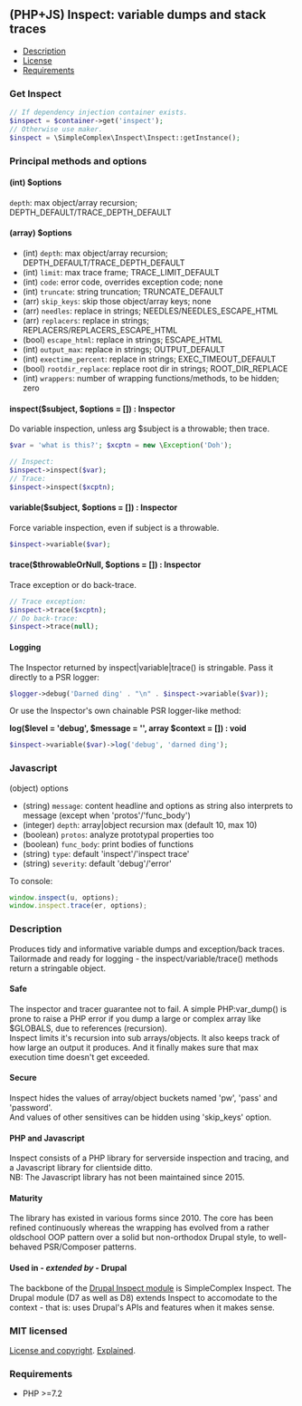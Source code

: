 ## (PHP+JS) Inspect: variable dumps and stack traces ##

- [Description](#Description)
- [License](#MIT-licensed)
- [Requirements](#Requirements)

### Get Inspect ###
```PHP
// If dependency injection container exists.
$inspect = $container->get('inspect');
// Otherwise use maker.
$inspect = \SimpleComplex\Inspect\Inspect::getInstance();
```

### Principal methods and options ###

#### (int) $options ####

`depth`: max object/array recursion; DEPTH_DEFAULT/TRACE_DEPTH_DEFAULT

#### (array) $options ####

- (int) `depth`: max object/array recursion; DEPTH_DEFAULT/TRACE_DEPTH_DEFAULT
- (int) `limit`: max trace frame; TRACE_LIMIT_DEFAULT
- (int) `code`: error code, overrides exception code; none
- (int) `truncate`: string truncation; TRUNCATE_DEFAULT
- (arr) `skip_keys`: skip those object/array keys; none
- (arr) `needles`: replace in strings; NEEDLES/NEEDLES_ESCAPE_HTML
- (arr) `replacers`: replace in strings; REPLACERS/REPLACERS_ESCAPE_HTML
- (bool) `escape_html`: replace in strings; ESCAPE_HTML
- (int) `output_max`: replace in strings; OUTPUT_DEFAULT
- (int) `exectime_percent`: replace in strings; EXEC_TIMEOUT_DEFAULT
- (bool) `rootdir_replace`: replace root dir in strings; ROOT_DIR_REPLACE
- (int) `wrappers`: number of wrapping functions/methods, to be hidden; zero

#### inspect($subject, $options = []) : Inspector ####

Do variable inspection, unless arg $subject is a throwable; then trace.
```PHP
$var = 'what is this?'; $xcptn = new \Exception('Doh');

// Inspect:
$inspect->inspect($var);
// Trace:
$inspect->inspect($xcptn);
```

#### variable($subject, $options = []) : Inspector ####

Force variable inspection, even if subject is a throwable.
```PHP
$inspect->variable($var);
```

#### trace($throwableOrNull, $options = []) : Inspector ####

Trace exception or do back-trace.
```PHP
// Trace exception:
$inspect->trace($xcptn);
// Do back-trace:
$inspect->trace(null);
```

#### Logging ####

The Inspector returned by inspect|variable|trace() is stringable. Pass it directly to a PSR logger:
```PHP
$logger->debug('Darned ding' . "\n" . $inspect->variable($var));
```

Or use the Inspector's own chainable PSR logger-like method:

**log($level = 'debug', $message = '', array $context = []) : void**

```PHP
$inspect->variable($var)->log('debug', 'darned ding');
```

### Javascript ###

(object) options

- (string) `message`: content headline and options as string also interprets to message (except when 'protos'/'func_body')
- (integer) `depth`: array|object recursion max (default 10, max 10)
- (boolean) `protos`: analyze prototypal properties too
- (boolean) `func_body`: print bodies of functions
- (string) `type`: default 'inspect'/'inspect trace'
- (string) `severity`: default 'debug'/'error'

To console:  
```javascript
window.inspect(u, options);
window.inspect.trace(er, options);
```

<!--
To server log:  
`inspect.log(u, options);`  
`inspect.traceLog(er, options);`
-->

### Description ###

Produces tidy and informative variable dumps and exception/back traces.  
Tailormade and ready for logging - the inspect/variable/trace() methods return a stringable object.

#### Safe ####

The inspector and tracer guarantee not to fail.
A simple PHP:var_dump() is prone to raise a PHP error if you dump a large or complex array like $GLOBALS, due to references (recursion).  
Inspect limits it's recursion into sub arrays/objects. It also keeps track of how large an output it produces. And it finally makes sure that max execution time doesn't get exceeded.

#### Secure ####

Inspect hides the values of array/object buckets named 'pw', 'pass' and 'password'.  
And values of other sensitives can be hidden using 'skip_keys' option.

#### PHP and Javascript ####

Inspect consists of a PHP library for serverside inspection and tracing, and a Javascript library for clientside ditto.  
NB: The Javascript library has not been maintained since 2015.

#### Maturity ####

The library has existed in various forms since 2010.
The core has been refined continuously whereas the wrapping has evolved from a rather oldschool OOP pattern over a solid but non-orthodox Drupal style, to well-behaved PSR/Composer patterns. 

#### Used in - *extended by* - Drupal ####

The backbone of the [Drupal Inspect module](https://drupal.org/project/inspect) is SimpleComplex Inspect.
The Drupal module (D7 as well as D8) extends Inspect to accomodate to the context - that is: uses Drupal's APIs and features when it makes sense.

### MIT licensed ###

[License and copyright](https://github.com/simplecomplex/inspect/blob/master/LICENSE).
[Explained](https://tldrlegal.com/license/mit-license).

### Requirements ###

- PHP >=7.2
